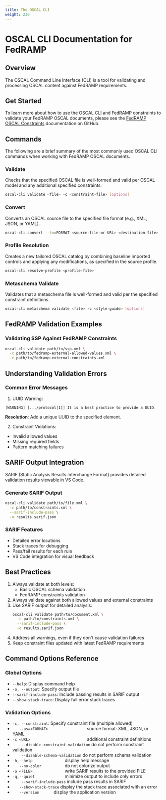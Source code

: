 ```yaml
---
title: The OSCAL CLI
weight: 230
---
```


# OSCAL CLI Documentation for FedRAMP

## Overview

The OSCAL Command Line Interface (CLI) is a tool for validating and processing OSCAL content against FedRAMP requirements.

## Get Started

To learn more about how to use the OSCAL CLI and FedRAMP constraints to validate your FedRAMP OSCAL documents, please see the [FedRAMP OSCAL Constraints](https://github.com/GSA/fedramp-automation/blob/8c9fa7685dee736d3ba17bbb98858ad20fbd194a/src/validations/constraints/README.md) documentation on GitHub.

## Commands

The following are a brief summary of the most commonly used OSCAL CLI commands when working with FedRAMP OSCAL documents.


### Validate
Checks that the specified OSCAL file is well-formed and valid per OSCAL model and any additional specified constraints. 

```bash
oscal-cli validate <file> -c <constraint-file> [options]
```

### Convert  
Converts an OSCAL source file to the specified file format (e.g., XML, JSON, or YAML). 

```bash
oscal-cli convert --to=FORMAT <source-file-or-URL> <destination-file>
```

### Profile Resolution
Creates a new tailored OSCAL catalog by combining baseline imported controls and applying any modifications, as specified in the source profile.

```bash
oscal-cli resolve-profile <profile-file>
```

### Metaschema Validate
Validates that a metaschema file is well-formed and valid per the specified constraint definitions.

```bash
oscal-cli metaschema validate <file> -c <style-guide> [options]
```

## FedRAMP Validation Examples

### Validating SSP Against FedRAMP Constraints

```bash
oscal-cli validate path/to/ssp.xml \
  -c path/to/fedramp-external-allowed-values.xml \
  -c path/to/fedramp-external-constraints.xml
```

## Understanding Validation Errors

### Common Error Messages

1. UUID Warning:
```
[WARNING] [.../protocol[1]] It is a best practice to provide a UUID.
```
**Resolution**: Add a unique UUID to the specified element.

2. Constraint Violations:
- Invalid allowed values
- Missing required fields
- Pattern matching failures

## SARIF Output Integration

SARIF (Static Analysis Results Interchange Format) provides detailed validation results viewable in VS Code.

### Generate SARIF Output

```bash
oscal-cli validate path/to/file.xml \
  -c path/to/constraints.xml \
  --sarif-include-pass \
  -o results.sarif.json
```

### SARIF Features
- Detailed error locations
- Stack traces for debugging
- Pass/fail results for each rule
- VS Code integration for visual feedback

## Best Practices

1. Always validate at both levels:
   - Basic OSCAL schema validation
   - FedRAMP constraints validation
2. Always validate against both allowed values and external constraints
3. Use SARIF output for detailed analysis:
   ```bash
   oscal-cli validate path/to/document.xml \
     -c path/to/constraints.xml \
     --sarif-include-pass \
     -o results.sarif.json
   ```
4. Address all warnings, even if they don't cause validation failures
5. Keep constraint files updated with latest FedRAMP requirements


## Command Options Reference

### Global Options
- `--help`: Display command help
- `-o, --output`: Specify output file
- `--sarif-include-pass`: Include passing results in SARIF output
- `--show-stack-trace`: Display full error stack traces

### Validation Options
- `-c, --constraint`: Specify constraint file (multiple allowed)
- `    --as=<FORMAT>                  `   source format: XML, JSON, or YAML
- ` -c <URL>                          `   additional constraint definitions
- `    --disable-constraint-validation`   do not perform constraint validation
- `    --disable-schema-validation`       do not perform schema validation
- ` -h,--help               `             display help message
- `    --no-color           `             do not colorize output
- ` -o <FILE>               `             write SARIF results to the provided FILE
- ` -q,--quiet              `             minimize output to include only errors
- `    --sarif-include-pass`              include pass results in SARIF
- `    --show-stack-trace `               display the stack trace associated with an error
- `    --version       `                  display the application version

